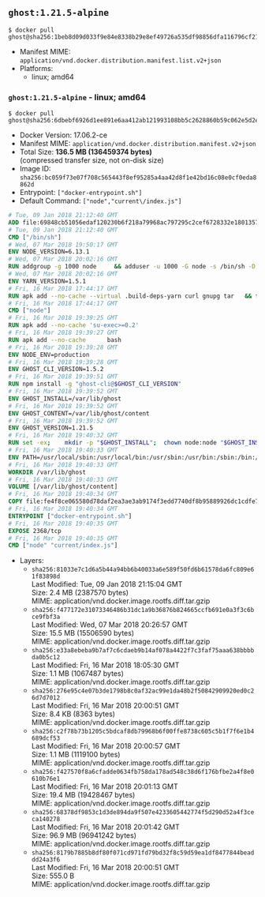 ## `ghost:1.21.5-alpine`

```console
$ docker pull ghost@sha256:1beb8d09d033f9e84e8338b29e8ef49726a535df98856dfa116796cf216036c0
```

-	Manifest MIME: `application/vnd.docker.distribution.manifest.list.v2+json`
-	Platforms:
	-	linux; amd64

### `ghost:1.21.5-alpine` - linux; amd64

```console
$ docker pull ghost@sha256:6dbebf6926d1ee891e6aa412ab121993108bb5c2628860b59c062e5d2ee5888e
```

-	Docker Version: 17.06.2-ce
-	Manifest MIME: `application/vnd.docker.distribution.manifest.v2+json`
-	Total Size: **136.5 MB (136459374 bytes)**  
	(compressed transfer size, not on-disk size)
-	Image ID: `sha256:bc059f73e07f708c565443f8ef95285a4aa42d8f1e42bd16c08e0cf0eda8862d`
-	Entrypoint: `["docker-entrypoint.sh"]`
-	Default Command: `["node","current\/index.js"]`

```dockerfile
# Tue, 09 Jan 2018 21:12:40 GMT
ADD file:69848cb51056edaf120230b6f218a79968ac797295c2cef6728332e1801357be in / 
# Tue, 09 Jan 2018 21:12:40 GMT
CMD ["/bin/sh"]
# Wed, 07 Mar 2018 19:50:17 GMT
ENV NODE_VERSION=6.13.1
# Wed, 07 Mar 2018 20:02:16 GMT
RUN addgroup -g 1000 node     && adduser -u 1000 -G node -s /bin/sh -D node     && apk add --no-cache         libstdc++     && apk add --no-cache --virtual .build-deps         binutils-gold         curl         g++         gcc         gnupg         libgcc         linux-headers         make         python   && for key in     94AE36675C464D64BAFA68DD7434390BDBE9B9C5     FD3A5288F042B6850C66B31F09FE44734EB7990E     71DCFD284A79C3B38668286BC97EC7A07EDE3FC1     DD8F2338BAE7501E3DD5AC78C273792F7D83545D     C4F0DFFF4E8C1A8236409D08E73BC641CC11F4C8     B9AE9905FFD7803F25714661B63B535A4C206CA9     56730D5401028683275BD23C23EFEFE93C4CFFFE     77984A986EBC2AA786BC0F66B01FBB92821C587A   ; do     gpg --keyserver hkp://p80.pool.sks-keyservers.net:80 --recv-keys "$key" ||     gpg --keyserver hkp://ipv4.pool.sks-keyservers.net --recv-keys "$key" ||     gpg --keyserver hkp://pgp.mit.edu:80 --recv-keys "$key" ;   done     && curl -SLO "https://nodejs.org/dist/v$NODE_VERSION/node-v$NODE_VERSION.tar.xz"     && curl -SLO --compressed "https://nodejs.org/dist/v$NODE_VERSION/SHASUMS256.txt.asc"     && gpg --batch --decrypt --output SHASUMS256.txt SHASUMS256.txt.asc     && grep " node-v$NODE_VERSION.tar.xz\$" SHASUMS256.txt | sha256sum -c -     && tar -xf "node-v$NODE_VERSION.tar.xz"     && cd "node-v$NODE_VERSION"     && ./configure     && make -j$(getconf _NPROCESSORS_ONLN)     && make install     && apk del .build-deps     && cd ..     && rm -Rf "node-v$NODE_VERSION"     && rm "node-v$NODE_VERSION.tar.xz" SHASUMS256.txt.asc SHASUMS256.txt
# Wed, 07 Mar 2018 20:02:16 GMT
ENV YARN_VERSION=1.5.1
# Fri, 16 Mar 2018 17:44:17 GMT
RUN apk add --no-cache --virtual .build-deps-yarn curl gnupg tar   && for key in     6A010C5166006599AA17F08146C2130DFD2497F5   ; do     gpg --keyserver hkp://p80.pool.sks-keyservers.net:80 --recv-keys "$key" ||     gpg --keyserver hkp://ipv4.pool.sks-keyservers.net --recv-keys "$key" ||     gpg --keyserver hkp://pgp.mit.edu:80 --recv-keys "$key" ;   done   && curl -fSLO --compressed "https://yarnpkg.com/downloads/$YARN_VERSION/yarn-v$YARN_VERSION.tar.gz"   && curl -fSLO --compressed "https://yarnpkg.com/downloads/$YARN_VERSION/yarn-v$YARN_VERSION.tar.gz.asc"   && gpg --batch --verify yarn-v$YARN_VERSION.tar.gz.asc yarn-v$YARN_VERSION.tar.gz   && mkdir -p /opt   && tar -xzf yarn-v$YARN_VERSION.tar.gz -C /opt/   && ln -s /opt/yarn-v$YARN_VERSION/bin/yarn /usr/local/bin/yarn   && ln -s /opt/yarn-v$YARN_VERSION/bin/yarnpkg /usr/local/bin/yarnpkg   && rm yarn-v$YARN_VERSION.tar.gz.asc yarn-v$YARN_VERSION.tar.gz   && apk del .build-deps-yarn
# Fri, 16 Mar 2018 17:44:17 GMT
CMD ["node"]
# Fri, 16 Mar 2018 19:39:25 GMT
RUN apk add --no-cache 'su-exec>=0.2'
# Fri, 16 Mar 2018 19:39:27 GMT
RUN apk add --no-cache 		bash
# Fri, 16 Mar 2018 19:39:28 GMT
ENV NODE_ENV=production
# Fri, 16 Mar 2018 19:39:28 GMT
ENV GHOST_CLI_VERSION=1.5.2
# Fri, 16 Mar 2018 19:39:51 GMT
RUN npm install -g "ghost-cli@$GHOST_CLI_VERSION"
# Fri, 16 Mar 2018 19:39:52 GMT
ENV GHOST_INSTALL=/var/lib/ghost
# Fri, 16 Mar 2018 19:39:52 GMT
ENV GHOST_CONTENT=/var/lib/ghost/content
# Fri, 16 Mar 2018 19:39:52 GMT
ENV GHOST_VERSION=1.21.5
# Fri, 16 Mar 2018 19:40:32 GMT
RUN set -ex; 	mkdir -p "$GHOST_INSTALL"; 	chown node:node "$GHOST_INSTALL"; 		su-exec node ghost install "$GHOST_VERSION" --db sqlite3 --no-prompt --no-stack --no-setup --dir "$GHOST_INSTALL"; 		cd "$GHOST_INSTALL"; 	su-exec node ghost config --ip 0.0.0.0 --port 2368 --no-prompt --db sqlite3 --url http://localhost:2368 --dbpath "$GHOST_CONTENT/data/ghost.db"; 	su-exec node ghost config paths.contentPath "$GHOST_CONTENT"; 		su-exec node ln -s config.production.json "$GHOST_INSTALL/config.development.json"; 	readlink -f "$GHOST_INSTALL/config.development.json"; 		mv "$GHOST_CONTENT" "$GHOST_INSTALL/content.orig"; 	mkdir -p "$GHOST_CONTENT"; 	chown node:node "$GHOST_CONTENT"; 		"$GHOST_INSTALL/current/node_modules/knex-migrator/bin/knex-migrator" --version
# Fri, 16 Mar 2018 19:40:33 GMT
ENV PATH=/usr/local/sbin:/usr/local/bin:/usr/sbin:/usr/bin:/sbin:/bin:/var/lib/ghost/current/node_modules/knex-migrator/bin
# Fri, 16 Mar 2018 19:40:33 GMT
WORKDIR /var/lib/ghost
# Fri, 16 Mar 2018 19:40:33 GMT
VOLUME [/var/lib/ghost/content]
# Fri, 16 Mar 2018 19:40:34 GMT
COPY file:fe4f8ce065580d78daf2ea3ae3ab9174f3edd7740df8b95889926dc1cdfe77b0 in /usr/local/bin 
# Fri, 16 Mar 2018 19:40:34 GMT
ENTRYPOINT ["docker-entrypoint.sh"]
# Fri, 16 Mar 2018 19:40:35 GMT
EXPOSE 2368/tcp
# Fri, 16 Mar 2018 19:40:35 GMT
CMD ["node" "current/index.js"]
```

-	Layers:
	-	`sha256:81033e7c1d6a5b44a94bb6b40033a6e589f50fd6b61578da6fc809e61f83898d`  
		Last Modified: Tue, 09 Jan 2018 21:15:04 GMT  
		Size: 2.4 MB (2387570 bytes)  
		MIME: application/vnd.docker.image.rootfs.diff.tar.gzip
	-	`sha256:f477172e31073346486b31dc1a9b36876b824665ccfb691e0a3f3c6bce9fbf3a`  
		Last Modified: Wed, 07 Mar 2018 20:26:57 GMT  
		Size: 15.5 MB (15506590 bytes)  
		MIME: application/vnd.docker.image.rootfs.diff.tar.gzip
	-	`sha256:e33a8ebeba9b7af7c6cdaeb9b14af078a4422f7c3faf75aaa638bbbbda0b5c12`  
		Last Modified: Fri, 16 Mar 2018 18:05:30 GMT  
		Size: 1.1 MB (1067487 bytes)  
		MIME: application/vnd.docker.image.rootfs.diff.tar.gzip
	-	`sha256:276e95c4e07b3de1798b8c0af32ac99e1da48b2f50842909920ed0c26d7d7012`  
		Last Modified: Fri, 16 Mar 2018 20:00:51 GMT  
		Size: 8.4 KB (8363 bytes)  
		MIME: application/vnd.docker.image.rootfs.diff.tar.gzip
	-	`sha256:c2f78b73b1205c5bdcaf8db79968b6f00ffe8738c605c5b1f7f6e1b4689dcf53`  
		Last Modified: Fri, 16 Mar 2018 20:00:57 GMT  
		Size: 1.1 MB (1119100 bytes)  
		MIME: application/vnd.docker.image.rootfs.diff.tar.gzip
	-	`sha256:f427570f8a6cfadde0634fb758da178ad548c38d6f176bfbe2a4f8e0610b76e1`  
		Last Modified: Fri, 16 Mar 2018 20:01:13 GMT  
		Size: 19.4 MB (19428467 bytes)  
		MIME: application/vnd.docker.image.rootfs.diff.tar.gzip
	-	`sha256:68378df9853c1d3de894da9f507e4233605442774f5d290d52a4f3ceca140278`  
		Last Modified: Fri, 16 Mar 2018 20:01:42 GMT  
		Size: 96.9 MB (96941242 bytes)  
		MIME: application/vnd.docker.image.rootfs.diff.tar.gzip
	-	`sha256:8179b7885b8df80f071cd971fd79bd32f8c59d59ea1df8477844beaddd24a3f6`  
		Last Modified: Fri, 16 Mar 2018 20:00:51 GMT  
		Size: 555.0 B  
		MIME: application/vnd.docker.image.rootfs.diff.tar.gzip
